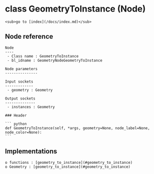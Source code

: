 # class GeometryToInstance (Node)

    <sub>go to [index](/docs/index.md)</sub>
    
## Node reference

    Node
    ----
     - Class name : GeometryToInstance
     - bl_idname : GeometryNodeGeometryToInstance
    
    Node parameters
    ---------------
    
    Input sockets
    -------------
     - geometry : Geometry
    
    Output sockets
    --------------
     - instances : Geometry
    
    ### Header

    ``` python
    def GeometryToInstance(self, *args, geometry=None, node_label=None, node_color=None):
    ```
    
## Implementations

    o functions : [geometry_to_instance](#geometry_to_instance)
    o Geometry : [geometry_to_instance](#geometry_to_instance) 
    
    